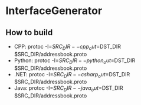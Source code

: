 # InterfaceGenerator


## How to build

- CPP: protoc -I=$SRC_DIR --cpp_out=$DST_DIR $SRC_DIR/addressbook.proto
- Python: protoc -I=$SRC_DIR --python_out=$DST_DIR $SRC_DIR/addressbook.proto
- .NET: protoc -I=$SRC_DIR --csharp_out=$DST_DIR $SRC_DIR/addressbook.proto
- Java: protoc -I=$SRC_DIR --java_out=$DST_DIR $SRC_DIR/addressbook.proto